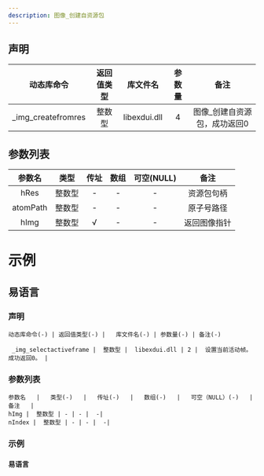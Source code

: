 ```yaml
---
description: 图像_创建自资源包
---
```



## 声明

|动态库命令| 返回值类型|库文件名|参数量| 备注|
|:--:|:--:|:--:|:--:|:--:|
| _img_createfromres |  整数型 |  libexdui.dll | 4 | 图像_创建自资源包，成功返回0 |

## 参数列表

|  参数名  |  类型  | 传址 | 数组 | 可空(NULL) |     备注     |
| :------: | :----: | :--: | :--: | :--------: | :----------: |
|   hRes   | 整数型 |  -   |  -   |     -      |  资源包句柄  |
| atomPath | 整数型 |  -   |  -   |     -      |  原子号路径  |
|   hImg   | 整数型 |  √   |  -   |     -      | 返回图像指针 |


# 示例

## 易语言




### 声明


```table
动态库命令(-) | 返回值类型(-) |   库文件名(-) | 参数量(-) | 备注(-)

 _img_selectactiveframe |  整数型 |  libexdui.dll | 2 |  设置当前活动帧。成功返回0。 | 
```


### 参数列表

```table
参数名   |   类型(-)   |   传址(-)   |   数组(-)   |   可空（NULL）(-)   |   备注   |
hImg |  整数型 | - | - |  -| 
nIndex |  整数型 | - | - |  -| 
```




### 示例
#### 易语言
```c

```